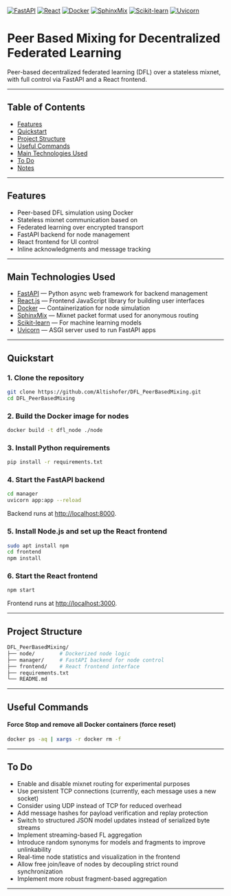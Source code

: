 [![FastAPI](https://img.shields.io/badge/FastAPI-005571?logo=fastapi&logoColor=white)](https://fastapi.tiangolo.com/)
[![React](https://img.shields.io/badge/React-20232A?logo=react&logoColor=61DAFB)](https://react.dev/)
[![Docker](https://img.shields.io/badge/Docker-2496ED?logo=docker&logoColor=white)](https://www.docker.com/)
[![SphinxMix](https://img.shields.io/badge/SphinxMix-6E4C1E?logo=tor&logoColor=white)](https://github.com/Katzenpost/sphinxmix)
[![Scikit-learn](https://img.shields.io/badge/Scikit--Learn-F7931E?logo=scikit-learn&logoColor=white)](https://scikit-learn.org/)
[![Uvicorn](https://img.shields.io/badge/Uvicorn-0A0A0A?logo=python&logoColor=white)](https://www.uvicorn.org/)


# Peer Based Mixing for Decentralized Federated Learning

Peer-based decentralized federated learning (DFL) over a stateless mixnet, with full control via FastAPI and a React frontend.

---

## Table of Contents

- [Features](#features)
- [Quickstart](#quickstart)
- [Project Structure](#project-structure)
- [Useful Commands](#useful-commands)
- [Main Technologies Used](#main-technologies-used)
- [To Do](#to-do)
- [Notes](#notes)

---

## Features

- Peer-based DFL simulation using Docker
- Stateless mixnet communication based on
- Federated learning over encrypted transport
- FastAPI backend for node management 
- React frontend for UI control
- Inline acknowledgments and message tracking

---

## Main Technologies Used

- [FastAPI](https://fastapi.tiangolo.com/) — Python async web framework for backend management
- [React.js](https://react.dev/) — Frontend JavaScript library for building user interfaces
- [Docker](https://www.docker.com/) — Containerization for node simulation
- [SphinxMix](https://sphinxmix.readthedocs.io/en/latest/) — Mixnet packet format used for anonymous routing
- [Scikit-learn](https://scikit-learn.org/) — For machine learning models
- [Uvicorn](https://www.uvicorn.org/) — ASGI server used to run FastAPI apps

---

## Quickstart

### 1. Clone the repository

```bash
git clone https://github.com/Altishofer/DFL_PeerBasedMixing.git
cd DFL_PeerBasedMixing
```

### 2. Build the Docker image for nodes

```bash
docker build -t dfl_node ./node
```

### 3. Install Python requirements

```bash
pip install -r requirements.txt
```

### 4. Start the FastAPI backend

```bash
cd manager
uvicorn app:app --reload
```

Backend runs at [http://localhost:8000](http://localhost:8000).

### 5. Install Node.js and set up the React frontend

```bash
sudo apt install npm
cd frontend
npm install
```

### 6. Start the React frontend

```bash
npm start
```

Frontend runs at [http://localhost:3000](http://localhost:3000).

---

## Project Structure

```bash
DFL_PeerBasedMixing/
├── node/        # Dockerized node logic
├── manager/     # FastAPI backend for node control
├── frontend/    # React frontend interface
├── requirements.txt
└── README.md
```

---

## Useful Commands

#### Force Stop and remove all Docker containers (force reset)

```bash
docker ps -aq | xargs -r docker rm -f
```


---

## To Do

- Enable and disable mixnet routing for experimental purposes
- Use persistent TCP connections (currently, each message uses a new socket)
- Consider using UDP instead of TCP for reduced overhead
- Add message hashes for payload verification and replay protection
- Switch to structured JSON model updates instead of serialized byte streams
- Implement streaming-based FL aggregation
- Introduce random synonyms for models and fragments to improve unlinkability
- Real-time node statistics and visualization in the frontend
- Allow free join/leave of nodes by decoupling strict round synchronization
- Implement more robust fragment-based aggregation

---
